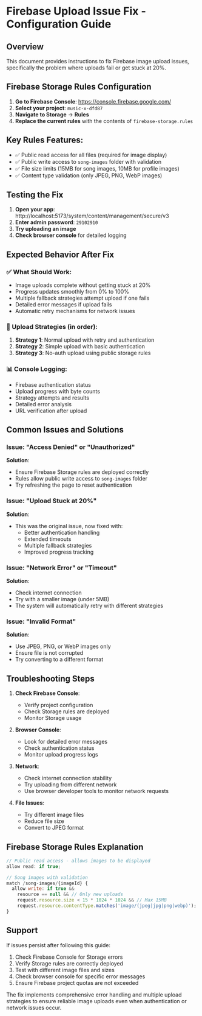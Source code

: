 # Firebase Upload Issue Fix - Configuration Guide

## Overview
This document provides instructions to fix Firebase image upload issues, specifically the problem where uploads fail or get stuck at 20%.

## Firebase Storage Rules Configuration

1. **Go to Firebase Console**: https://console.firebase.google.com/
2. **Select your project**: `music-x-dfd87`
3. **Navigate to Storage** → **Rules**
4. **Replace the current rules** with the contents of `firebase-storage.rules`

## Key Rules Features:
- ✅ Public read access for all files (required for image display)
- ✅ Public write access to `song-images` folder with validation
- ✅ File size limits (15MB for song images, 10MB for profile images)
- ✅ Content type validation (only JPEG, PNG, WebP images)

## Testing the Fix

1. **Open your app**: http://localhost:5173/system/content/management/secure/v3
2. **Enter admin password**: `29102910`
3. **Try uploading an image**
4. **Check browser console** for detailed logging

## Expected Behavior After Fix

### ✅ What Should Work:
- Image uploads complete without getting stuck at 20%
- Progress updates smoothly from 0% to 100%
- Multiple fallback strategies attempt upload if one fails
- Detailed error messages if upload fails
- Automatic retry mechanisms for network issues

### 🔧 Upload Strategies (in order):
1. **Strategy 1**: Normal upload with retry and authentication
2. **Strategy 2**: Simple upload with basic authentication  
3. **Strategy 3**: No-auth upload using public storage rules

### 📊 Console Logging:
- Firebase authentication status
- Upload progress with byte counts
- Strategy attempts and results
- Detailed error analysis
- URL verification after upload

## Common Issues and Solutions

### Issue: "Access Denied" or "Unauthorized"
**Solution**: 
- Ensure Firebase Storage rules are deployed correctly
- Rules allow public write access to `song-images` folder
- Try refreshing the page to reset authentication

### Issue: "Upload Stuck at 20%"  
**Solution**:
- This was the original issue, now fixed with:
  - Better authentication handling
  - Extended timeouts
  - Multiple fallback strategies
  - Improved progress tracking

### Issue: "Network Error" or "Timeout"
**Solution**:
- Check internet connection
- Try with a smaller image (under 5MB)
- The system will automatically retry with different strategies

### Issue: "Invalid Format"
**Solution**:
- Use JPEG, PNG, or WebP images only
- Ensure file is not corrupted
- Try converting to a different format

## Troubleshooting Steps

1. **Check Firebase Console**:
   - Verify project configuration
   - Check Storage rules are deployed
   - Monitor Storage usage

2. **Browser Console**:
   - Look for detailed error messages
   - Check authentication status
   - Monitor upload progress logs

3. **Network**:
   - Check internet connection stability
   - Try uploading from different network
   - Use browser developer tools to monitor network requests

4. **File Issues**:
   - Try different image files
   - Reduce file size
   - Convert to JPEG format

## Firebase Storage Rules Explanation

```javascript
// Public read access - allows images to be displayed
allow read: if true;

// Song images with validation
match /song-images/{imageId} {
  allow write: if true && 
    resource == null && // Only new uploads
    request.resource.size < 15 * 1024 * 1024 && // Max 15MB
    request.resource.contentType.matches('image/(jpeg|jpg|png|webp)');
}
```

## Support

If issues persist after following this guide:

1. Check Firebase Console for Storage errors
2. Verify Storage rules are correctly deployed
3. Test with different image files and sizes
4. Check browser console for specific error messages
5. Ensure Firebase project quotas are not exceeded

The fix implements comprehensive error handling and multiple upload strategies to ensure reliable image uploads even when authentication or network issues occur.